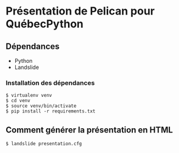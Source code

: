 # Présentation de Pelican pour QuébecPython

## Dépendances

* Python
* Landslide

### Installation des dépendances

    $ virtualenv venv
    $ cd venv
    $ source venv/bin/activate
    $ pip install -r requirements.txt

## Comment générer la présentation en HTML

    $ landslide presentation.cfg
